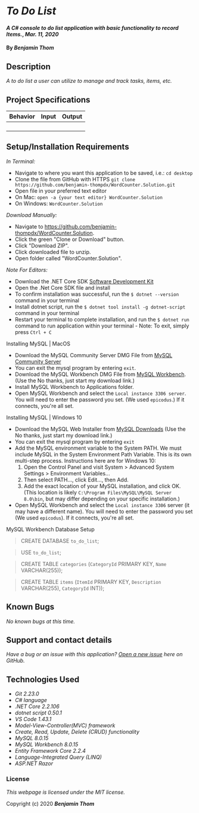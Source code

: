 # _To Do List_

#### _A C# console to do list application with basic functionality to record Items._, _Mar. 11, 2020_

#### By _**Benjamin Thom**_

## Description

_A to do list a user can utilize to manage and track tasks, items, etc._

## Project Specifications

| Behavior | Input | Output |
|---|:---:|:---:|
||||
||||
||||
||||

## Setup/Installation Requirements

_In Terminal:_

* Navigate to where you want this application to be saved, i.e.:
```cd desktop```
* Clone the file from GitHub with HTTPS
```git clone https://github.com/benjamin-thompdx/WordCounter.Solution.git```
* Open file in your preferred text editor
* On Mac: ```open -a {your text editor} WordCounter.Solution```
* On Windows: ```WordCounter.Solution```

_Download Manually:_

* Navigate to https://github.com/benjamin-thompdx/WordCounter.Solution.
* Click the green "Clone or Download" button.
* Click "Download ZIP".
* Click downloaded file to unzip.
* Open folder called "WordCounter.Solution".

_Note For Editors:_ 
* Download the .NET Core SDK [Software Development Kit](https://dotnet.microsoft.com/download)
* Open the .Net Core SDK file and install
* To confirm installation was successful, run the ```$ dotnet --version``` command in your terminal
* Install dotnet script, run the ```$ dotnet tool install -g dotnet-script``` command in your terminal
* Restart your terminal to complete installation, and run the ```$ dotnet run``` command to run application within your terminal - Note: To exit, simply press ```Ctrl + C```

Installing MySQL | MacOS
* Download the MySQL Community Server DMG File from [MySQL Community Server](https://dev.mysql.com/downloads/file/?id=484914)
* You can exit the mysql program by entering ```exit```.
* Download the MySQL Workbench DMG File from [MySQL Workbench](https://dev.mysql.com/downloads/file/?id=484391). (Use the No thanks, just start my download link.)
* Install MySQL Workbench to Applications folder.
* Open MySQL Workbench and select the ```Local instance 3306 server```. You will need to enter the password you set. (We used ```epicodus```.) If it connects, you're all set.

 Installing MySQL | Windows 10
* Download the MySQL Web Installer from [MySQL Downloads](https://dev.mysql.com/downloads/file/?id=484919) (Use the No thanks, just start my download link.)
* You can exit the mysql program by entering ```exit```
* Add the MySQL environment variable to the System PATH. We must include MySQL in the System Environment Path Variable. This is its own multi-step process. Instructions here are for Windows 10:
  1. Open the Control Panel and visit System > Advanced System Settings > Environment Variables...
  2. Then select PATH..., click Edit..., then Add.
  3. Add the exact location of your MySQL installation, and click OK. (This location is likely ```C:\Program Files\MySQL\MySQL Server 8.0\bin```, but may differ depending on your specific installation.)
* Open MySQL Workbench and select the ```Local instance 3306``` server (it may have a different name). You will need to enter the password you set (We used ```epicodus```). If it connects, you're all set.
 
 MySQL Workbench Database Setup
  > CREATE DATABASE `to_do_list`;

  > USE `to_do_list`;
  
  > CREATE TABLE `categories` (`CategoryId` PRIMARY KEY, `Name` VARCHAR(255));

  > CREATE TABLE `items` (`ItemId` PRIMARY KEY, `Description` VARCHAR(255), `CategoryId` INT));


## Known Bugs

_No known bugs at this time._

## Support and contact details

_Have a bug or an issue with this application? [Open a new issue](https://github.com/benjamin-thompdx/WordCounter.Solution/issues) here on GitHub._

## Technologies Used

* _Git 2.23.0_
* _C# language_
* _.NET Core 2.2.106_
* _dotnet script 0.50.1_
* _VS Code 1.43.1_
* _Model-View-Controller(MVC) framework_
* _Create, Read, Update, Delete (CRUD) functionality_
* _MySQL 8.0.15_
* _MySQL Workbench 8.0.15_
* _Entity Framework Core 2.2.4_
* _Language-Integrated Query (LINQ)_
* _ASP.NET Razor_

### License

*This webpage is licensed under the MIT license.*

Copyright (c) 2020 **_Benjamin Thom_**